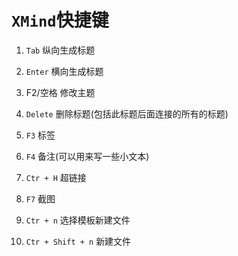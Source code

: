 # `XMind`快捷键

1. `Tab` 纵向生成标题

2. `Enter` 横向生成标题

3. F2/空格 修改主题

4. `Delete` 删除标题(包括此标题后面连接的所有的标题)

5. `F3` 标签

6. `F4` 备注(可以用来写一些小文本)

7. `Ctr + H` 超链接

8. `F7` 截图

9. `Ctr + n` 选择模板新建文件

10. `Ctr + Shift + n` 新建文件
